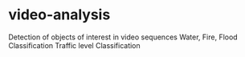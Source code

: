 # video-analysis
Detection of objects of interest in video sequences 
Water, Fire, Flood Classification
Traffic level Classification

